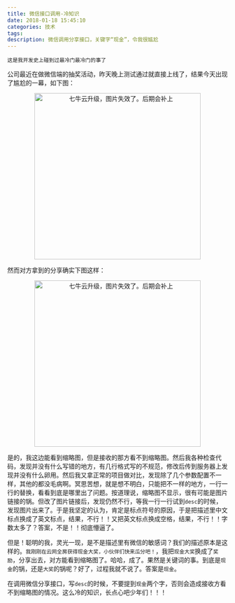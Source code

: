 ```yaml
---
title: 微信接口调用-冷知识
date: 2018-01-18 15:45:10
categories: 技术
tags:
description: 微信调用分享接口，关键字“现金”，令我很尴尬
---
```


`这是我开发史上碰到过最冷门最冷门的事了`  

公司最近在做微信端的抽奖活动，昨天晚上测试通过就直接上线了，结果今天出现了尴尬的一幕，如下图：  
<div style="text-align:center;">
    <img src="http://oyzg3m24h.bkt.clouddn.com/wx-send.jpg" alt="七牛云升级，图片失效了。后期会补上" width="380px" />
</div>  

然而对方拿到的分享确实下图这样：  

<div style="text-align:center;">
    <img src="http://oyzg3m24h.bkt.clouddn.com/wx-get.png" alt="七牛云升级，图片失效了。后期会补上" width="380px" />
</div>   

是的，我这边能看到缩略图，但是接收的那方看不到缩略图。然后我各种检查代码，发现并没有什么写错的地方，有几行格式写的不规范，修改后传到服务器上发现并没有什么卵用。然后我又拿正常的项目做对比，发现除了几个参数配置不一样，其他的都没毛病啊。冥思苦想，就是想不明白，只能把不一样的地方，一行一行的替换，看看到底是哪里出了问题。按道理说，缩略图不显示，很有可能是图片链接的锅。但改了图片链接后，发现仍然不行，等我一行一行试到`desc`的时候，发现图片出来了。于是我坚定的认为，肯定是标点符号的原因，于是把描述里中文标点换成了英文标点，结果，不行！！又把英文标点换成空格，结果，不行！！字数太多了？答案，不是！！彻底懵逼了。  

但是！聪明的我，灵光一现，是不是描述里有微信的敏感词？我们的描述原本是这样的。`我刚刚在云网全房获得现金大奖，小伙伴们快来瓜分吧！`，我把`现金大奖`换成了`奖励`，分享出去，对方能看到缩略图了。哈哈，成了。果然是关键词的事。到底是`现金`的锅，还是`大奖`的锅呢？好了，过程我就不说了。答案是`现金`。  

在调用微信分享接口，写`desc`的时候，不要提到`现金`两个字，否则会造成接收方看不到缩略图的情况。这么冷的知识，长点心吧少年们！！！